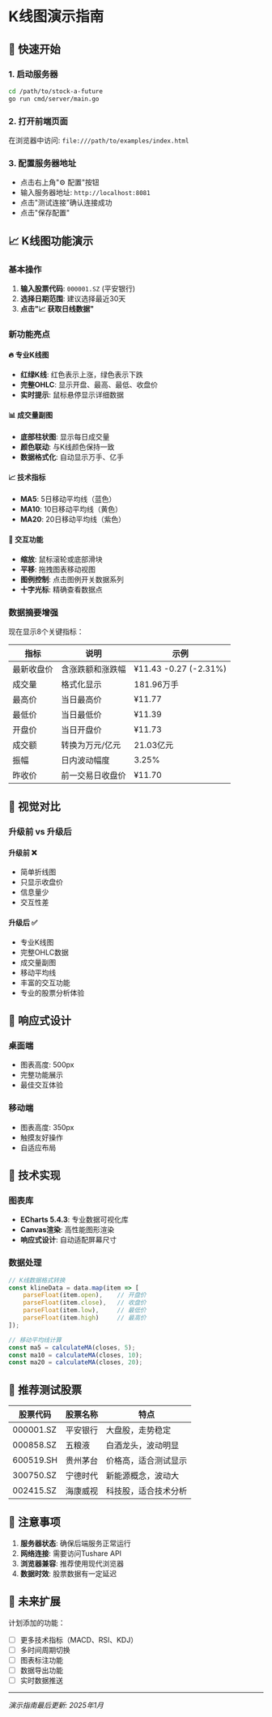 # K线图演示指南

## 🚀 快速开始

### 1. 启动服务器
```bash
cd /path/to/stock-a-future
go run cmd/server/main.go
```

### 2. 打开前端页面
在浏览器中访问: `file:///path/to/examples/index.html`

### 3. 配置服务器地址
- 点击右上角"⚙️ 配置"按钮
- 输入服务器地址: `http://localhost:8081`
- 点击"测试连接"确认连接成功
- 点击"保存配置"

## 📈 K线图功能演示

### 基本操作
1. **输入股票代码**: `000001.SZ` (平安银行)
2. **选择日期范围**: 建议选择最近30天
3. **点击"📈 获取日线数据"**

### 新功能亮点

#### 🔥 专业K线图
- **红绿K线**: 红色表示上涨，绿色表示下跌
- **完整OHLC**: 显示开盘、最高、最低、收盘价
- **实时提示**: 鼠标悬停显示详细数据

#### 📊 成交量副图
- **底部柱状图**: 显示每日成交量
- **颜色联动**: 与K线颜色保持一致
- **数据格式化**: 自动显示万手、亿手

#### 📈 技术指标
- **MA5**: 5日移动平均线（蓝色）
- **MA10**: 10日移动平均线（黄色）
- **MA20**: 20日移动平均线（紫色）

#### 🎯 交互功能
- **缩放**: 鼠标滚轮或底部滑块
- **平移**: 拖拽图表移动视图
- **图例控制**: 点击图例开关数据系列
- **十字光标**: 精确查看数据点

### 数据摘要增强

现在显示8个关键指标：

| 指标 | 说明 | 示例 |
|------|------|------|
| 最新收盘价 | 含涨跌额和涨跌幅 | ¥11.43 -0.27 (-2.31%) |
| 成交量 | 格式化显示 | 181.96万手 |
| 最高价 | 当日最高价 | ¥11.77 |
| 最低价 | 当日最低价 | ¥11.39 |
| 开盘价 | 当日开盘价 | ¥11.73 |
| 成交额 | 转换为万元/亿元 | 21.03亿元 |
| 振幅 | 日内波动幅度 | 3.25% |
| 昨收价 | 前一交易日收盘价 | ¥11.70 |

## 🎨 视觉对比

### 升级前 vs 升级后

#### 升级前 ❌
- 简单折线图
- 只显示收盘价
- 信息量少
- 交互性差

#### 升级后 ✅
- 专业K线图
- 完整OHLC数据
- 成交量副图
- 移动平均线
- 丰富的交互功能
- 专业的股票分析体验

## 📱 响应式设计

### 桌面端
- 图表高度: 500px
- 完整功能展示
- 最佳交互体验

### 移动端
- 图表高度: 350px
- 触摸友好操作
- 自适应布局

## 🔧 技术实现

### 图表库
- **ECharts 5.4.3**: 专业数据可视化库
- **Canvas渲染**: 高性能图形渲染
- **响应式设计**: 自动适配屏幕尺寸

### 数据处理
```javascript
// K线数据格式转换
const klineData = data.map(item => [
    parseFloat(item.open),    // 开盘价
    parseFloat(item.close),   // 收盘价
    parseFloat(item.low),     // 最低价
    parseFloat(item.high)     // 最高价
]);

// 移动平均线计算
const ma5 = calculateMA(closes, 5);
const ma10 = calculateMA(closes, 10);
const ma20 = calculateMA(closes, 20);
```

## 🎯 推荐测试股票

| 股票代码 | 股票名称 | 特点 |
|----------|----------|------|
| 000001.SZ | 平安银行 | 大盘股，走势稳定 |
| 000858.SZ | 五粮液 | 白酒龙头，波动明显 |
| 600519.SH | 贵州茅台 | 价格高，适合测试显示 |
| 300750.SZ | 宁德时代 | 新能源概念，波动大 |
| 002415.SZ | 海康威视 | 科技股，适合技术分析 |

## 🚨 注意事项

1. **服务器状态**: 确保后端服务正常运行
2. **网络连接**: 需要访问Tushare API
3. **浏览器兼容**: 推荐使用现代浏览器
4. **数据时效**: 股票数据有一定延迟

## 🔮 未来扩展

计划添加的功能：
- [ ] 更多技术指标（MACD、RSI、KDJ）
- [ ] 多时间周期切换
- [ ] 图表标注功能
- [ ] 数据导出功能
- [ ] 实时数据推送

---

*演示指南最后更新: 2025年1月*
